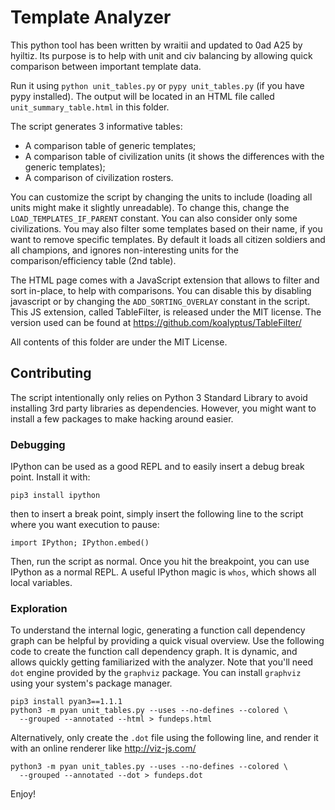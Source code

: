 # Template Analyzer

This python tool has been written by wraitii and updated to 0ad A25 by hyiltiz.
Its purpose is to help with unit and civ balancing by allowing quick comparison
between important template data.

Run it using `python unit_tables.py` or `pypy unit_tables.py` (if you have pypy
installed). The output will be located in an HTML file called
`unit_summary_table.html` in this folder.

The script generates 3 informative tables:

- A comparison table of generic templates;
- A comparison table of civilization units (it shows the differences with the
  generic templates);
- A comparison of civilization rosters.

You can customize the script by changing the units to include (loading all units
might make it slightly unreadable). To change this, change the
`LOAD_TEMPLATES_IF_PARENT` constant. You can also consider only some civilizations.
You may also filter some templates based on their name, if you want to remove
specific templates. By default it loads all citizen soldiers and all champions,
and ignores non-interesting units for the comparison/efficiency table (2nd
table).

The HTML page comes with a JavaScript extension that allows to filter and sort
in-place, to help with comparisons. You can disable this by disabling javascript
or by changing the `ADD_SORTING_OVERLAY` constant in the script. This JS
extension, called TableFilter, is released under the MIT license. The version
used can be found at https://github.com/koalyptus/TableFilter/

All contents of this folder are under the MIT License.

## Contributing

The script intentionally only relies on Python 3 Standard Library to avoid
installing 3rd party libraries as dependencies. However, you might want to
install a few packages to make hacking around easier.

### Debugging

IPython can be used as a good REPL and to easily insert a debug break point.
Install it with:

    pip3 install ipython

then to insert a break point, simply insert the following line to the script where
you want execution to pause:

    import IPython; IPython.embed()

Then, run the script as normal. Once you hit the breakpoint, you can use IPython
as a normal REPL. A useful IPython magic is `whos`, which shows all local
variables.

### Exploration

To understand the internal logic, generating a function call dependency graph
can be helpful by providing a quick visual overview. Use the following code to
create the function call dependency graph. It is dynamic, and allows quickly
getting familiarized with the analyzer. Note that you'll need `dot` engine provided
by the `graphviz` package. You can install `graphviz` using your system's package manager.

    pip3 install pyan3==1.1.1
    python3 -m pyan unit_tables.py --uses --no-defines --colored \
      --grouped --annotated --html > fundeps.html

Alternatively, only create the `.dot` file using the following line, and render
it with an online renderer like http://viz-js.com/

    python3 -m pyan unit_tables.py --uses --no-defines --colored \
      --grouped --annotated --dot > fundeps.dot

Enjoy!

